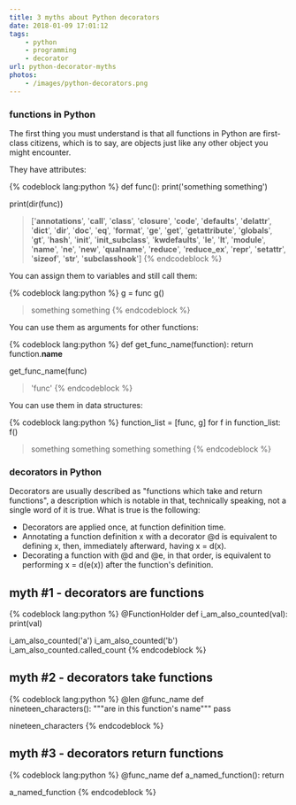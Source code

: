 ```yaml
---
title: 3 myths about Python decorators
date: 2018-01-09 17:01:12
tags:
    - python
    - programming
    - decorator
url: python-decorator-myths
photos:
    - /images/python-decorators.png
---
```



### functions in Python

The first thing you must understand is that all functions in Python are first-class citizens, which is to say, are objects just like any other object you might encounter.

They have attributes:

{% codeblock lang:python %}
def func():
    print('something something')

print(dir(func))
> ['__annotations__', '__call__', '__class__', '__closure__', '__code__', '__defaults__', '__delattr__', '__dict__', '__dir__', '__doc__', '__eq__', '__format__', '__ge__', '__get__', '__getattribute__', '__globals__', '__gt__', '__hash__', '__init__', '__init_subclass__', '__kwdefaults__', '__le__', '__lt__', '__module__', '__name__', '__ne__', '__new__', '__qualname__', '__reduce__', '__reduce_ex__', '__repr__', '__setattr__', '__sizeof__', '__str__', '__subclasshook__']
{% endcodeblock %}


You can assign them to variables and still call them:

{% codeblock lang:python %}
g = func
g()
> something something
{% endcodeblock %}


You can use them as arguments for other functions:

{% codeblock lang:python %}
def get_func_name(function):
    return function.__name__

get_func_name(func)
> 'func'
{% endcodeblock %}


You can use them in data structures:

{% codeblock lang:python %}
function_list = [func, g]
for f in function_list:
    f()
> something something
  something something
{% endcodeblock %}

### decorators in Python

Decorators are usually described as "functions which take and return functions", a description which is notable in that, technically speaking, not a single word of it is true. What is true is the following:

* Decorators are applied once, at function definition time.
* Annotating a function definition x with a decorator @d is equivalent to defining x, then, immediately afterward, having x = d(x).
* Decorating a function with @d and @e, in that order, is equivalent to performing x = d(e(x)) after the function's definition.


## myth #1 - decorators are functions

{% codeblock lang:python %}
@FunctionHolder
def i_am_also_counted(val):
    print(val)
    
i_am_also_counted('a')
i_am_also_counted('b')
i_am_also_counted.called_count
{% endcodeblock %}


## myth #2 - decorators take functions

{% codeblock lang:python %}
@len
@func_name
def nineteen_characters():
    """are in this function's name"""
    pass

nineteen_characters
{% endcodeblock %}

## myth #3 - decorators return functions

{% codeblock lang:python %}
@func_name
def a_named_function():
    return

a_named_function
{% endcodeblock %}

